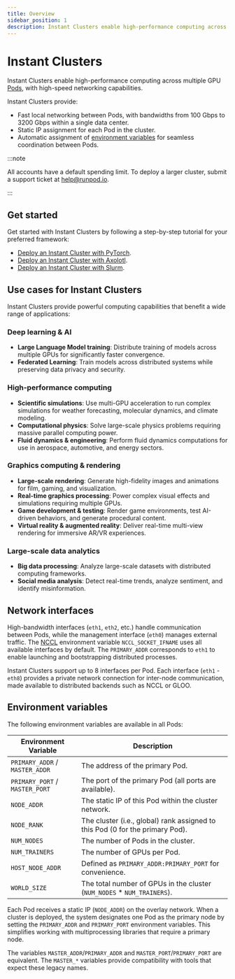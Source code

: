 ```yaml
---
title: Overview
sidebar_position: 1
description: Instant Clusters enable high-performance computing across multiple GPUs with high-speed networking capabilities.
---
```


# Instant Clusters

Instant Clusters enable high-performance computing across multiple GPU [Pods](/pods/overview), with high-speed networking capabilities.

Instant Clusters provide:

- Fast local networking between Pods, with bandwidths from 100 Gbps to 3200 Gbps within a single data center.
- Static IP assignment for each Pod in the cluster.
- Automatic assignment of [environment variables](#environment-variables) for seamless coordination between Pods.

:::note

All accounts have a default spending limit. To deploy a larger cluster, submit a support ticket at help@runpod.io.

:::

## Get started

Get started with Instant Clusters by following a step-by-step tutorial for your preferred framework:

- [Deploy an Instant Cluster with PyTorch](/instant-clusters/pytorch).
- [Deploy an Instant Cluster with Axolotl](/instant-clusters/axolotl).
- [Deploy an Instant Cluster with Slurm](/instant-clusters/axolotl).

## Use cases for Instant Clusters

Instant Clusters provide powerful computing capabilities that benefit a wide range of applications:

### Deep learning & AI

- **Large Language Model training**: Distribute training of models across multiple GPUs for significantly faster convergence.
- **Federated Learning**: Train models across distributed systems while preserving data privacy and security.

### High-performance computing

- **Scientific simulations**: Use multi-GPU acceleration to run complex simulations for weather forecasting, molecular dynamics, and climate modeling.
- **Computational physics**: Solve large-scale physics problems requiring massive parallel computing power.
- **Fluid dynamics & engineering**: Perform fluid dynamics computations for use in aerospace, automotive, and energy sectors.

### Graphics computing & rendering

- **Large-scale rendering**: Generate high-fidelity images and animations for film, gaming, and visualization.
- **Real-time graphics processing**: Power complex visual effects and simulations requiring multiple GPUs.
- **Game development & testing**: Render game environments, test AI-driven behaviors, and generate procedural content.
- **Virtual reality & augmented reality**: Deliver real-time multi-view rendering for immersive AR/VR experiences.

### Large-scale data analytics

- **Big data processing**: Analyze large-scale datasets with distributed computing frameworks.
- **Social media analysis**: Detect real-time trends, analyze sentiment, and identify misinformation.

## Network interfaces

High-bandwidth interfaces (`eth1`, `eth2`, etc.) handle communication between Pods, while the management interface (`eth0`) manages external traffic. The [NCCL](https://developer.nvidia.com/nccl) environment variable `NCCL_SOCKET_IFNAME` uses all available interfaces by default. The `PRIMARY_ADDR` corresponds to `eth1` to enable launching and bootstrapping distributed processes.

Instant Clusters support up to 8 interfaces per Pod. Each interface (`eth1` - `eth8`) provides a private network connection for inter-node communication, made available to distributed backends such as NCCL or GLOO.

## Environment variables

The following environment variables are available in all Pods:

| Environment Variable           | Description                                                                   |
| ------------------------------ | ----------------------------------------------------------------------------- |
| `PRIMARY_ADDR` / `MASTER_ADDR` | The address of the primary Pod.                                               |
| `PRIMARY_PORT` / `MASTER_PORT` | The port of the primary Pod (all ports are available).                        |
| `NODE_ADDR`                    | The static IP of this Pod within the cluster network.                         |
| `NODE_RANK`                    | The cluster (i.e., global) rank assigned to this Pod (0 for the primary Pod). |
| `NUM_NODES`                    | The number of Pods in the cluster.                                            |
| `NUM_TRAINERS`                 | The number of GPUs per Pod.                                                   |
| `HOST_NODE_ADDR`               | Defined as `PRIMARY_ADDR:PRIMARY_PORT` for convenience.                       |
| `WORLD_SIZE`                   | The total number of GPUs in the cluster (`NUM_NODES` * `NUM_TRAINERS`).       |

Each Pod receives a static IP (`NODE_ADDR`) on the overlay network. When a cluster is deployed, the system designates one Pod as the primary node by setting the `PRIMARY_ADDR` and `PRIMARY_PORT` environment variables. This simplifies working with multiprocessing libraries that require a primary node.

The variables `MASTER_ADDR`/`PRIMARY_ADDR` and `MASTER_PORT`/`PRIMARY_PORT` are equivalent. The `MASTER_*` variables provide compatibility with tools that expect these legacy names.